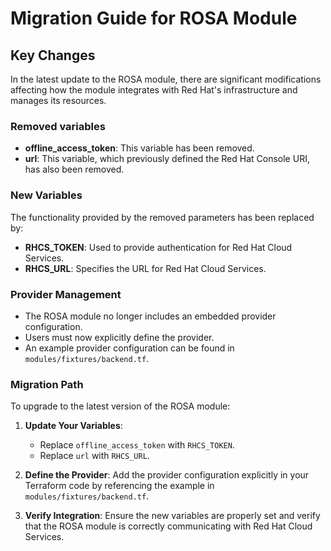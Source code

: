 # Migration Guide for ROSA Module

## Key Changes

In the latest update to the ROSA module, there are significant modifications affecting how the module integrates with Red Hat's infrastructure and manages its resources.

### Removed variables

- **offline_access_token**: This variable has been removed.
- **url**: This variable, which previously defined the Red Hat Console URI, has also been removed.

### New Variables

The functionality provided by the removed parameters has been replaced by:
- **RHCS_TOKEN**: Used to provide authentication for Red Hat Cloud Services.
- **RHCS_URL**: Specifies the URL for Red Hat Cloud Services.

### Provider Management

- The ROSA module no longer includes an embedded provider configuration.
- Users must now explicitly define the provider.
- An example provider configuration can be found in `modules/fixtures/backend.tf`.

### Migration Path

To upgrade to the latest version of the ROSA module:
1. **Update Your Variables**:
   - Replace `offline_access_token` with `RHCS_TOKEN`.
   - Replace `url` with `RHCS_URL`.

2. **Define the Provider**: Add the provider configuration explicitly in your Terraform code by referencing the example in `modules/fixtures/backend.tf`.

3. **Verify Integration**: Ensure the new variables are properly set and verify that the ROSA module is correctly communicating with Red Hat Cloud Services.
